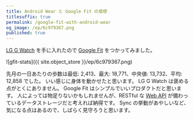 ```yaml
---
title: Android Wear と Google Fit の感想
titlesuffix: true
permalink: /google-fit-with-android-wear
og_image: /ep/6c979367.png
published: true
---
```


[LG G Watch](https://en.wikipedia.org/wiki/LG_G_Watch) を手に入れたので [Google Fit](https://www.google.com/fit/) をつかってみました。

![gfit-stats]({{ site.object_store }}/ep/6c979367.png)

先月の一日あたりの歩数は最低: 2,413、最大: 18,771、中央値: 13,732、平均: 12,858 でした。
いい感じに身体を動かせたと思います。
LG G Watch は褒める点がとくにありません。
Google Fit はシンプルでいいプロダクトだと思います。
人によっては物足りないかもしれませんが、RESTful な [Web API](https://developers.google.com/fit/rest/) が備わっているデータストレージだと考えれば納得です。
Sync の挙動があやしいなど、気になる点はあるので、しばらく見守ろうと思います。
